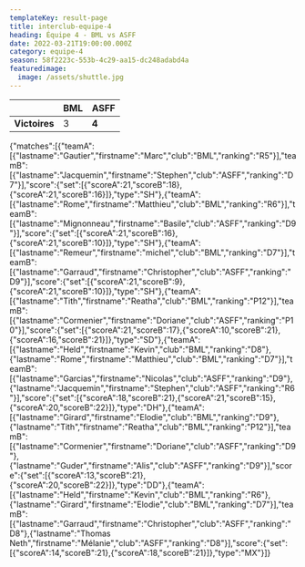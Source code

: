 ```yaml
---
templateKey: result-page
title: interclub-equipe-4
heading: Équipe 4 - BML vs ASFF
date: 2022-03-21T19:00:00.000Z
category: equipe-4
season: 58f2223c-553b-4c29-aa15-dc248adabd4a
featuredimage:
  image: /assets/shuttle.jpg
---
```

|               | BML   | ASFF |
| ------------- | ----- | --- |
| **Victoires** | 3 | **4**   |

<scoreboard>{"matches":[{"teamA":[{"lastname":"Gautier","firstname":"Marc","club":"BML","ranking":"R5"}],"teamB":[{"lastname":"Jacquemin","firstname":"Stephen","club":"ASFF","ranking":"D7"}],"score":{"set":[{"scoreA":21,"scoreB":18},{"scoreA":21,"scoreB":16}]},"type":"SH"},{"teamA":[{"lastname":"Rome","firstname":"Matthieu","club":"BML","ranking":"R6"}],"teamB":[{"lastname":"Mignonneau","firstname":"Basile","club":"ASFF","ranking":"D9"}],"score":{"set":[{"scoreA":21,"scoreB":16},{"scoreA":21,"scoreB":10}]},"type":"SH"},{"teamA":[{"lastname":"Remeur","firstname":"michel","club":"BML","ranking":"D7"}],"teamB":[{"lastname":"Garraud","firstname":"Christopher","club":"ASFF","ranking":"D9"}],"score":{"set":[{"scoreA":21,"scoreB":9},{"scoreA":21,"scoreB":10}]},"type":"SH"},{"teamA":[{"lastname":"Tith","firstname":"Reatha","club":"BML","ranking":"P12"}],"teamB":[{"lastname":"Cormenier","firstname":"Doriane","club":"ASFF","ranking":"P10"}],"score":{"set":[{"scoreA":21,"scoreB":17},{"scoreA":10,"scoreB":21},{"scoreA":16,"scoreB":21}]},"type":"SD"},{"teamA":[{"lastname":"Held","firstname":"Kevin","club":"BML","ranking":"D8"},{"lastname":"Rome","firstname":"Matthieu","club":"BML","ranking":"D7"}],"teamB":[{"lastname":"Garcias","firstname":"Nicolas","club":"ASFF","ranking":"D9"},{"lastname":"Jacquemin","firstname":"Stephen","club":"ASFF","ranking":"R6"}],"score":{"set":[{"scoreA":18,"scoreB":21},{"scoreA":21,"scoreB":15},{"scoreA":20,"scoreB":22}]},"type":"DH"},{"teamA":[{"lastname":"Girard","firstname":"Elodie","club":"BML","ranking":"D9"},{"lastname":"Tith","firstname":"Reatha","club":"BML","ranking":"P12"}],"teamB":[{"lastname":"Cormenier","firstname":"Doriane","club":"ASFF","ranking":"D9"},{"lastname":"Guder","firstname":"Alis","club":"ASFF","ranking":"D9"}],"score":{"set":[{"scoreA":13,"scoreB":21},{"scoreA":20,"scoreB":22}]},"type":"DD"},{"teamA":[{"lastname":"Held","firstname":"Kevin","club":"BML","ranking":"R6"},{"lastname":"Girard","firstname":"Elodie","club":"BML","ranking":"D7"}],"teamB":[{"lastname":"Garraud","firstname":"Christopher","club":"ASFF","ranking":"D8"},{"lastname":"Thomas Neth","firstname":"Mélanie","club":"ASFF","ranking":"D8"}],"score":{"set":[{"scoreA":14,"scoreB":21},{"scoreA":18,"scoreB":21}]},"type":"MX"}]}</scoreboard>